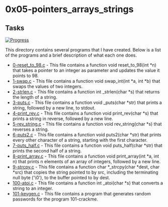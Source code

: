 # 0x05-pointers_arrays_strings

## Tasks

[![Progress](https://img.shields.io/badge/Progress-12%2F12-blue.svg)](https://shields.io/)

This directory contains several programs that I have created. Below is a list of the programs and a brief description of what each one does.

- [0-reset_to_98.c](0-reset_to_98.c) - This file contains a function void reset_to_98(int \*n) that takes a pointer to an integer as parameter and updates the value it points to 98.
- [1-swap.c](1-swap.c) - This file contains a function void swap_int(int *a, int *b) that swaps the values of two integers.
- [2-strlen.c](2-strlen.c) - This file contains a function int \_strlen(char \*s) that returns the length of a string.
- [3-puts.c](3-puts.c) - This file contains a function void \_puts(char \*str) that prints a string, followed by a new line, to stdout.
- [4-print_rev.c](4-print_rev.c) - This file contains a function void print_rev(char \*s) that prints a string in reverse, followed by a new line.
- [5-rev_string.c](5-rev_string.c) - This file contains a function void rev_string(char \*s) that reverses a string.
- [6-puts2.c](6-puts2.c) - This file contains a function void puts2(char \*str) that prints every other character of a string, starting with the first character.
- [7-puts_half.c](7-puts_half.c) - This file contains a function void puts_half(char \*str) that prints the second half of a string.
- [8-print_array.c](8-print_array.c) - This file contains a function void print_array(int \*a, int n) that prints n elements of an array of integers, followed by a new line.
- [9-strcpy.c](9-strcpy.c) - This file contains a function char *\_strcpy(char *dest, char \*src) that copies the string pointed to by src, including the terminating null byte ('\0'), to the buffer pointed to by dest.
- [100-atoi.c](100-atoi.c) - This file contains a function int \_atoi(char \*s) that converts a string to an integer.
- [101-keygen.c](101-keygen.c) - This file contains a program that generates random passwords for the program 101-crackme.
